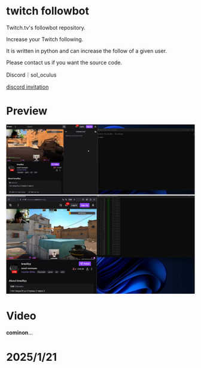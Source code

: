 # twitch followbot
Twitch.tv's followbot repository.

Increase your Twitch following.

It is written in python and can increase the follow of a given user.

Please contact us if you want the source code.

Discord｜sol_oculus

[discord invitation](https://discord.gg/gUGmD77t4A)


# Preview
![img](1.png)
![img](2.png)

# Video
𝐜𝐨𝐦𝐢𝐧𝐨𝐧...

# 2025/1/21
